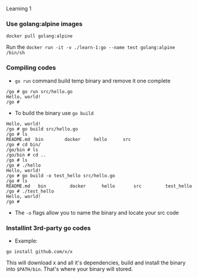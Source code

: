 Learning 1

### Use golang:alpine images

`docker pull golang:alpine`

Run the `docker run -it -v ./learn-1:go --name test golang:alpine /bin/sh`

### Compiling codes

- `go run` command build temp binary and remove it one complete

```
/go # go run src/hello.go 
Hello, world!
/go # 
```

- To build the binary use `go build`

```
Hello, world!
/go # go build src/hello.go 
/go # ls
README.md  bin        docker     hello      src
/go # cd bin/
/go/bin # ls
/go/bin # cd ..
/go # ls
/go # ./hello
Hello, world!
/go # go build -o test_hello src/hello.go 
/go # ls
README.md   bin         docker      hello       src         test_hello
/go # ./test_hello 
Hello, world!
/go # 
```
- The `-o` flags allow you to name the binary and locate your src code

### Installint 3rd-party go codes

- Example:

`go install github.com/x/x`

This will download x and all it's dependencies, build and install the binary into `$PATH/bin`. That's where your binary will stored.